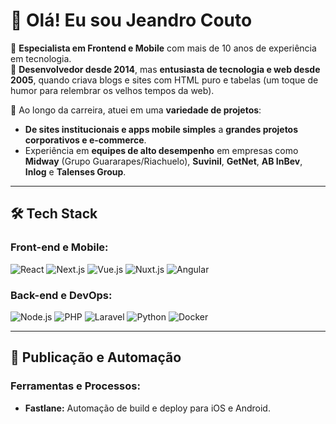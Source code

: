 # 👋 Olá! Eu sou Jeandro Couto

🔧 **Especialista em Frontend e Mobile** com mais de 10 anos de experiência em tecnologia.  
🚀 **Desenvolvedor desde 2014**, mas **entusiasta de tecnologia e web desde 2005**, quando criava blogs e sites com HTML puro e tabelas (um toque de humor para relembrar os velhos tempos da web).  

🎯 Ao longo da carreira, atuei em uma **variedade de projetos**:
- **De sites institucionais e apps mobile simples** a **grandes projetos corporativos e e-commerce**.
- Experiência em **equipes de alto desempenho** em empresas como **Midway** (Grupo Guararapes/Riachuelo), **Suvinil**, **GetNet**, **AB InBev**, **Inlog** e **Talenses Group**.

---

## 🛠 **Tech Stack**

### **Front-end e Mobile:**
![React](https://img.shields.io/badge/React_Native-20232A?style=for-the-badge&logo=react&logoColor=61DAFB)
![Next.js](https://img.shields.io/badge/Next.js-000000?style=for-the-badge&logo=nextdotjs&logoColor=white)
![Vue.js](https://img.shields.io/badge/Vue.js-4FC08D?style=for-the-badge&logo=vuedotjs&logoColor=white)
![Nuxt.js](https://img.shields.io/badge/Nuxt.js-00DC82?style=for-the-badge&logo=nuxtdotjs&logoColor=white)
![Angular](https://img.shields.io/badge/Angular-DD0031?style=for-the-badge&logo=angular&logoColor=white)

### **Back-end e DevOps:**
![Node.js](https://img.shields.io/badge/Node.js-339933?style=for-the-badge&logo=nodedotjs&logoColor=white)
![PHP](https://img.shields.io/badge/PHP-777BB4?style=for-the-badge&logo=php&logoColor=white)
![Laravel](https://img.shields.io/badge/Laravel-FF2D20?style=for-the-badge&logo=laravel&logoColor=white)
![Python](https://img.shields.io/badge/Python-3776AB?style=for-the-badge&logo=python&logoColor=white)
![Docker](https://img.shields.io/badge/Docker-2496ED?style=for-the-badge&logo=docker&logoColor=white)

---

## 🚀 **Publicação e Automação**

### **Ferramentas e Processos:**
- **Fastlane:** Automação de build e deploy para iOS e Android.  
